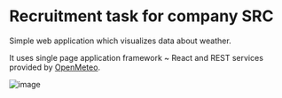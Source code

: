 # Recruitment task for company SRC

Simple web application which visualizes data about weather.

It uses single page application framework ~ React and REST services provided by [OpenMeteo](https://open-meteo.com/).

![image](https://github.com/TasTyy/WeatherApp/tree/staging/src/assets/chrome_HB5N3YBxew)
